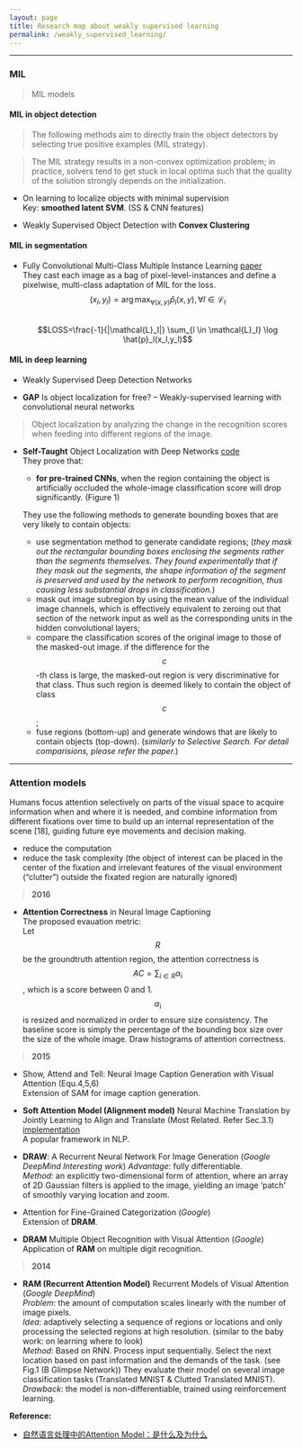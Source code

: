 ```yaml
---
layout: page
title: Research map about weakly supervised learning
permalink: /weakly_supervised_learning/
---
```


------

### MIL

> MIL models


#### MIL in object detection  

> The following methods aim to directly train the object detectors by selecting true positive examples (MIL strategy).

> The MIL strategy results in a non-convex optimization problem; in practice, solvers tend to get stuck in local optima such that the quality of the solution strongly depends on the initialization.  


* On learning to localize objects with minimal supervision  
    Key: **smoothed latent SVM**. (SS & CNN features)  


* Weakly Supervised Object Detection with **Convex Clustering**  



#### MIL in segmentation

* Fully Convolutional Multi-Class Multiple Instance Learning 
[paper](http://arxiv.org/abs/1412.7144)  
    They cast each image as a bag of pixel-level-instances and define a pixelwise, multi-class adaptation of MIL for the loss.  
    $$(x_l,y_l)=\arg \max_{\forall (x,y)} \hat{p}_l(x,y), \forall l \in \mathcal{L}_I$$  
    $$LOSS=\frac{-1}{|\mathcal{L}_I|} \sum_{l \in \mathcal{L}_I} \log \hat{p}_l(x_l,y_l)$$

#### MIL in deep learning

* Weakly Supervised Deep Detection Networks  
    


* **GAP** Is object localization for free? – Weakly-supervised learning with convolutional neural networks  
    

> Object localization by analyzing the change in the recognition scores when feeding into different regions of the image.

* **Self-Taught** Object Localization with Deep Networks
[code](https://github.com/lorisbaz/self-taught_localization)  
    They prove that:  

    + **for pre-trained CNNs**, when the region containing the object is artificially occluded the whole-image classification score will drop significantly. (Figure 1)  

    They use the following methods to generate bounding boxes that are very likely to contain objects:  

    + use segmentation method to generate candidate regions; (*they mask out the rectangular bounding boxes enclosing the segments rather than the segments themselves. They found experimentally that if they mask out the segments, the shape information of the segment is preserved and used by the network to perform recognition, thus causing less substantial drops in classification.*)  
    + mask out image subregion by using the mean value of the individual image channels, which is effectively equivalent to zeroing out that section of the network input as well as the corresponding units in the hidden convolutional layers;  
    + compare the classification scores of the original image to those of the masked-out image. if the difference for the $$c$$-th class is large, the masked-out region is very discriminative for that class. Thus such region is deemed likely to contain the object of class $$c$$;
    + fuse regions (bottom-up) and generate windows that are likely to contain objects (top-down). (*similarly to Selective Search. For detail comparisions, please refer the paper.*)

------

### Attention models

Humans focus attention selectively on parts of the visual space to acquire information when and where it is needed, and combine information from different fixations over time to build up an internal representation of the scene [18], guiding future eye movements and decision making.  

* reduce the computation  
* reduce the task complexity (the object of interest can be placed in the center of the fixation and irrelevant features of the visual environment (“clutter”) outside the fixated region are naturally ignored)

> **2016**

* **Attention Correctness** in Neural Image Captioning  
    The proposed evauation metric:  
    Let $$R$$ be the groundtruth attention region, the attention correctness is $$AC=\sum_{i \in R} \alpha_{i}$$, which is a score between 0 and 1. $$\alpha_{i}$$ is resized and normalized in order to ensure size consistency. The baseline score is simply the percentage of the bounding box size over the size of the whole image. Draw histograms of attention correctness.  

> **2015**




* Show, Attend and Tell: Neural Image Caption Generation with Visual Attention (Equ.4,5,6)  
    Extension of SAM for image caption generation.

* **Soft Attention Model (Alignment model)** Neural Machine Translation by Jointly Learning to Align and Translate (Most Related. Refer Sec.3.1) 
[implementation](https://devblogs.nvidia.com/parallelforall/introduction-neural-machine-translation-gpus-part-3/)  
    A popular framework in NLP.

* **DRAW**: A Recurrent Neural Network For Image Generation (*Google DeepMind* *Interesting work*)
    *Advantage*: fully differentiable.  
    *Method*: an explicitly two-dimensional form of attention, where an array of 2D Gaussian filters is applied to the image, yielding an image ‘patch’ of smoothly varying location and zoom.

* Attention for Fine-Grained Categorization (*Google*)  
    Extension of **DRAM**.

* **DRAM** Multiple Object Recognition with Visual Attention (*Google*)  
    Application of **RAM** on multiple digit recognition.

> **2014**

* **RAM (Recurrent Attention Model)** Recurrent Models of Visual Attention (*Google DeepMind*)  
    *Problem*: the amount of computation scales linearly with the number of image pixels.  
    *Idea*: adaptively selecting a sequence of regions or locations and only processing the selected regions at high resolution. (similar to the baby work: on learning where to look)  
    *Method*: Based on RNN. Process input sequentially. Select the next location based on past information and the demands of the task. (see Fig.1 (B Glimpse Network)) They evaluate their model on several image classification tasks (Translated MNIST & Clutted Translated MNIST).  
    *Drawback*: the model is non-differentiable, trained using reinforcement learning.  

**Reference:**  

* [自然语言处理中的Attention Model：是什么及为什么](http://blog.csdn.net/malefactor/article/details/50550211)

